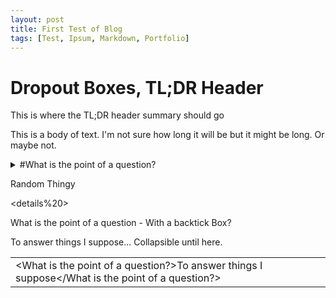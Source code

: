 ```yaml
---
layout: post
title: First Test of Blog
tags: [Test, Ipsum, Markdown, Portfolio]
---
```


# Dropout Boxes, TL;DR Header

This is where the TL;DR header summary should go

This is a body of text. I'm not sure how long it will be but it might be long. Or maybe not.





<details><summary>#What is the point of a question?</summary><p>
To answer things I suppose...
Collapsible until here.
</p></details>

<details2>Random Thingy</details2>


<details%20><summary>      What is the point of a question - With a backtick Box?</summary><p>
To answer things I suppose...
Collapsible until here.
</p></details%20>


||
|---|
|<What is the point of a question?>To answer things I suppose</What is the point of a question?>|
